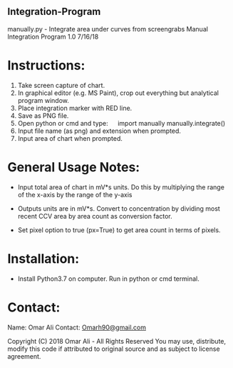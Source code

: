 ## Integration-Program
manually.py - Integrate area under curves from screengrabs
Manual Integration Program 1.0 7/16/18

# Instructions:

1) Take screen capture of chart.
2) In graphical editor (e.g. MS Paint), crop out everything but analytical program window.
3) Place integration marker with RED line.
4) Save as PNG file.
5) Open python or cmd and type:
   &emsp; import manually
   manually.integrate()
6) Input file name (as png) and extension when prompted.
7) Input area of chart when prompted.

# General Usage Notes:

+ Input total area of chart in mV\*s units. Do this by multiplying the range of the x-axis by the range of the y-axis

+ Outputs units are in mV\*s. Convert to concentration by dividing most recent CCV area by area count as conversion factor.

+ Set pixel option to true (px=True) to get area count in terms of pixels.

# Installation:

+ Install Python3.7 on computer. Run in python or cmd terminal.

# Contact:

Name: Omar Ali
Contact: Omarh90@gmail.com

Copyright (C) 2018 Omar Ali - All Rights Reserved
You may use, distribute, modify this code if attributed to original source and as subject to license agreement.
